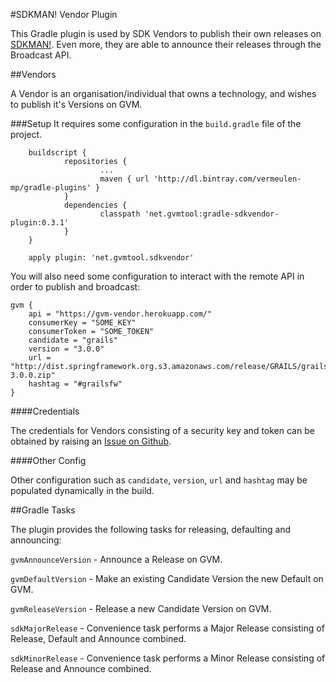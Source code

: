 #SDKMAN! Vendor Plugin

This Gradle plugin is used by SDK Vendors to publish their own releases on [SDKMAN!](http://sdkman.io). Even more, they are able to announce their releases through the Broadcast API.

##Vendors

A Vendor is an organisation/individual that owns a technology, and wishes to publish it's Versions on GVM.

###Setup
It requires some configuration in the `build.gradle` file of the project.

        buildscript {
                repositories {
                        ...
                        maven { url 'http://dl.bintray.com/vermeulen-mp/gradle-plugins' }
                }
                dependencies {
                        classpath 'net.gvmtool:gradle-sdkvendor-plugin:0.3.1'
                }
        }

        apply plugin: 'net.gvmtool.sdkvendor'

You will also need some configuration to interact with the remote API in order to publish and broadcast:

	gvm {
		api = "https://gvm-vendor.herokuapp.com/"
		consumerKey = "SOME_KEY"
		consumerToken = "SOME_TOKEN"
		candidate = "grails"
		version = "3.0.0"
		url = "http://dist.springframework.org.s3.amazonaws.com/release/GRAILS/grails-3.0.0.zip"
		hashtag = "#grailsfw"
	}

####Credentials

The credentials for Vendors consisting of a security key and token can be obtained by raising an [Issue on Github](https://github.com/gvmtool/gradle-sdkvendor-plugin/issues).

####Other Config

Other configuration such as `candidate`, `version`, `url` and `hashtag` may be populated dynamically in the build.

##Gradle Tasks

The plugin provides the following tasks for releasing, defaulting and announcing:

`gvmAnnounceVersion` - Announce a Release on GVM.

`gvmDefaultVersion` - Make an existing Candidate Version the new Default on GVM.

`gvmReleaseVersion` - Release a new Candidate Version on GVM.

`sdkMajorRelease` - Convenience task performs a Major Release consisting of Release, Default and Announce combined.

`sdkMinorRelease` - Convenience task performs a Minor Release consisting of Release and Announce combined.

